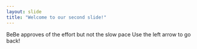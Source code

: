 ```yaml
---
layout: slide
title: "Welcome to our second slide!"
---
```

BeBe approves of the effort but not the slow pace
Use the left arrow to go back!
